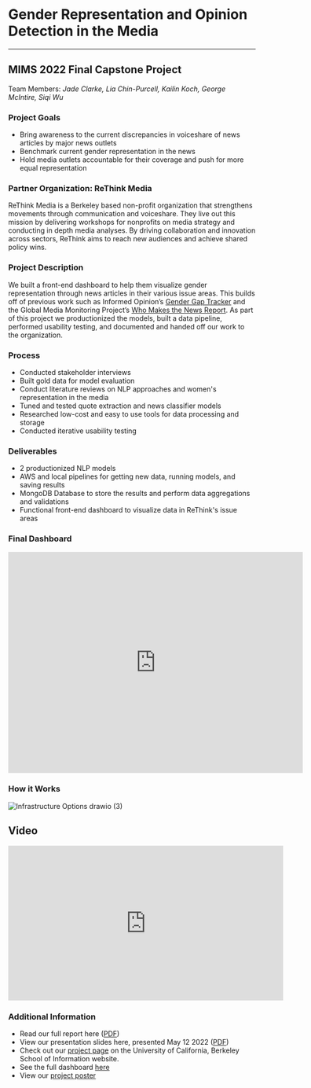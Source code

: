 # Gender Representation and Opinion Detection in the Media
----
## MIMS 2022 Final Capstone Project
Team Members: *Jade Clarke, Lia Chin-Purcell, Kailin Koch, George McIntire, Siqi Wu*

### Project Goals
- Bring awareness to the current discrepancies in voiceshare of news articles by major news outlets
- Benchmark current gender representation in the news
- Hold media outlets accountable for their coverage and push for more equal representation

### Partner Organization: ReThink Media
ReThink Media is a Berkeley based non-profit organization that strengthens movements through communication and voiceshare. They live out this mission by delivering workshops for nonprofits on media strategy and conducting in depth media analyses. By driving collaboration and innovation across sectors, ReThink aims to reach new audiences and achieve shared policy wins.

### Project Description
We built a front-end dashboard to help them visualize gender representation through news articles in their various issue areas. This builds off of previous work such as Informed Opinion’s [Gender Gap Tracker](https://journals.plos.org/plosone/article?id=10.1371/journal.pone.0245533) and the Global Media Monitoring Project’s [Who Makes the News Report](https://whomakesthenews.org/). As part of this project we productionized the models, built a data pipeline, performed usability testing, and documented and handed off our work to the organization. 

### Process
* Conducted stakeholder interviews
* Built gold data for model evaluation
* Conduct literature reviews on NLP approaches and women's representation in the media
* Tuned and tested quote extraction and news classifier models
* Researched low-cost and easy to use tools for data processing and storage
* Conducted iterative usability testing

### Deliverables
* 2 productionized NLP models
* AWS and local pipelines for getting new data, running models, and saving results
* MongoDB Database to store the results and perform data aggregations and validations
* Functional front-end dashboard to visualize data in ReThink's issue areas

### Final Dashboard
<iframe width="600" height="450" src="https://datastudio.google.com/embed/reporting/97f025af-b3a9-4587-a514-351d500cd990/page/p_ucq3f28tsc" frameborder="0" style="border:0" allowfullscreen></iframe>


### How it Works
![Infrastructure Options drawio (3)](https://user-images.githubusercontent.com/68975515/166502439-ab5fb571-1411-4a98-acc5-a52cd55d98da.png)

## Video
<iframe width="560" height="315" src="https://www.youtube-nocookie.com/embed/IW_Lb6Qgq_0" title="YouTube video player" frameborder="0" allow="accelerometer; autoplay; clipboard-write; encrypted-media; gyroscope; picture-in-picture" allowfullscreen></iframe>

### Additional Information
* Read our full report here (<a href="https://gjkls-mims.github.io/capstone-website/draft_report.pdf" target="_blank">PDF</a>)
* View our presentation slides here, presented May 12 2022 (<a href="https://gjkls-mims.github.io/capstone-website/capstone_presentation.pdf" target="_blank">PDF</a>)
* Check out our [project page](https://www.ischool.berkeley.edu/projects/2022/gender-representation-and-opinion-detection-media) on the University of California, Berkeley School of Information website. 
* See the full dashboard [here](https://datastudio.google.com/s/kubKn3NlEeQ) 
* View our [project poster](https://user-images.githubusercontent.com/98122076/167046866-ed4a9adb-4c18-463b-8970-eda291688a40.png)

